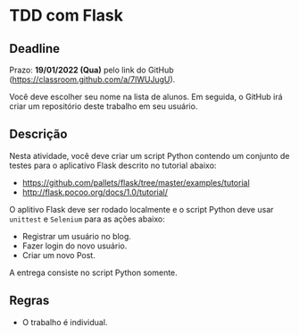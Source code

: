 
# TDD com Flask

## Deadline

Prazo: **19/01/2022 (Qua)** pelo link do GitHub (https://classroom.github.com/a/7lWUJugU).

Você deve escolher seu nome na lista de alunos. Em seguida, o GitHub irá criar um repositório deste trabalho em seu usuário.

## Descrição

Nesta atividade, você deve criar um script Python contendo um conjunto de testes 
para o aplicativo Flask descrito no tutorial abaixo:
- https://github.com/pallets/flask/tree/master/examples/tutorial
- http://flask.pocoo.org/docs/1.0/tutorial/

O aplitivo Flask deve ser rodado localmente e o script Python deve usar `unittest` e `Selenium` para as ações abaixo:
- Registrar um usuário no blog.
- Fazer login do novo usuário.
- Criar um novo Post.

A entrega consiste no script Python somente.

## Regras
- O trabalho é individual.

